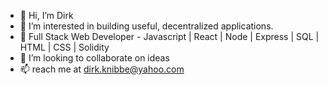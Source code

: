 - 👋 Hi, I’m Dirk 
- 👀 I’m interested in building useful, decentralized applications.
- 🌱 Full Stack Web Developer - Javascript | React | Node | Express | SQL | HTML | CSS | Solidity
- 💞️ I’m looking to collaborate on ideas
- 📫 reach me at dirk.knibbe@yahoo.com
